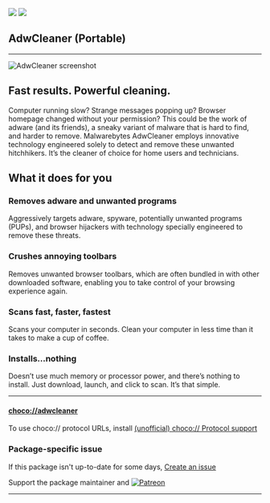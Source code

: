 [![](https://img.shields.io/chocolatey/v/adwcleaner?color=green&label=adwcleaner)](https://chocolatey.org/packages/adwcleaner) [![](https://img.shields.io/chocolatey/dt/adwcleaner)](https://chocolatey.org/packages/adwcleaner)

## AdwCleaner (Portable)

---

![AdwCleaner screenshot](https://cdn.jsdelivr.net/gh/tunisiano187/Chocolatey-packages@4f8d9eeaaac95fc3932bf0c438d5ff33c6f11526/automatic/adwcleaner/adwcleaner_screenshot.png)	

## Fast results. Powerful cleaning.

Computer running slow? Strange messages popping up? Browser homepage changed without your permission? This could be the work of adware (and its friends), a sneaky variant of malware that is hard to find, and harder to remove. Malwarebytes AdwCleaner employs innovative technology engineered solely to detect and remove these unwanted hitchhikers. It’s the cleaner of choice for home users and technicians.

## What it does for you

### Removes adware and unwanted programs	

Aggressively targets adware, spyware, potentially unwanted programs (PUPs), and browser hijackers with technology specially engineered to remove these threats.

### Crushes annoying toolbars

Removes unwanted browser toolbars, which are often bundled in with other downloaded software, enabling you to take control of your browsing experience again.

### Scans fast, faster, fastest

Scans your computer in seconds. Clean your computer in less time than it takes to make a cup of coffee.

### Installs…nothing

Doesn’t use much memory or processor power, and there’s nothing to install. Just download, launch, and click to scan. It’s that simple.	

---

#### [choco://adwcleaner](choco://adwcleaner)
To use choco:// protocol URLs, install [(unofficial) choco:// Protocol support ](https://chocolatey.org/packages/choco-protocol-support)

### Package-specific issue
If this package isn't up-to-date for some days, [Create an issue](https://github.com/tunisiano187/Chocolatey-packages/issues/new/choose)

Support the package maintainer and [![Patreon](https://cdn.jsdelivr.net/gh/tunisiano187/Chocolatey-packages@d15c4e19c709e7148588d4523ffc6dd3cd3c7e5e/icons/patreon.png)](https://www.patreon.com/tunisiano)

---
